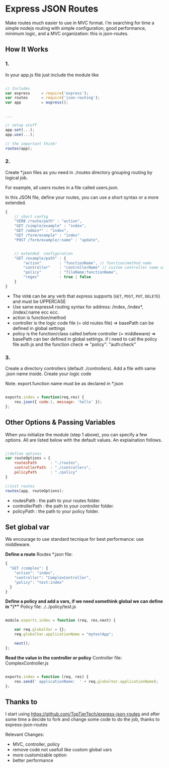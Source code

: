 Express JSON Routes
===================
Make routes much easier to use in MVC format.
I'm searching for time a simple nodejs routing with simple configuration, good performance, minimum logic, and a MVC organization: this is json-routes.


How It Works
-------------

### 1.
In your app.js file just include the module like
```javascript

// Includes
var express     = require('express');
var routes      = require('json-routing');
var app         = express();


...

// setup stuff
app.set(...);
app.use(...);

// the important think!
routes(app);

```

### 2.
Create *.json files as you need in ./routes directory grouping routing by logical job.

For example, all users routes in a file called users.json.

In this JSON file, define your routes, you can use a short syntax or a more extended.
```javascript
{
    // short config
    "VERB /route/path" : "action",
    "GET /simple/example" : "index",
    "GET /admin*" : "index",
    "GET /form/example" : "index"
    "POST /form/example/:name" : "update",


    // extended  configuration
    "GET /example/path" : {
        "action"        : "functionName", // function/method name
        "controller"    : "controllerName" // custom controller name without .js
        "policy"        : "fileName:functionName",
        "regex"         : true | false
    }
}
```

-   The `VERB` can be any verb that express supports (`GET`, `POST`, `PUT`, `DELETE`) and must be UPPERCASE
-   Use same express4 routing syntax for address: /index, /index*, /index/:name ecc ecc.
-   action is function/method
-   controller is the logic code file (= old routes file) => basePath can be defined in global settings
-   policy is the function/class called before controller  (=  middleware) => basePath can ber defined in global settings.
if i need to call the policy file auth.js and the function check => "policy": "auth:check"



### 3.
Create a directory controllers (default ./controllers). Add a file with same .json name inside. Create your logic code

Note. export.function name must be as declared in *.json

```javascript

exports.index = function(req,res) {
    res.json({ code:1, message: 'hello' });
};

```


Other Options & Passing Variables
-----------------


When you initialize the module (step 1 above), you can specify a few options.
All are listed below with the default values.  An explaination follows.

```javascript

//define options
var routeOptions = {
    routesPath      : "./routes",
    controllerPath  : "./controllers",
    policyPath      : "./policy"
}

//init routes
routes(app, routeOptions);
```

-  routesPath      : the path to your routes folder.
-  controllerPath  : the path to your controller folder.
-  policyPath      : the path to your policy folder.


Set global var
-----------------
We encourage to use standard tecnique for best performance: use middleware.


**Define a route**
Routes *.json file:
```javascript
{
  "GET /complex": {
    "action": "index",
    "controller": "ComplexController",
    "policy": "test:index"
  }
}
```


**Define a policy and add a vars, if we need somethink global we can define in "/*"**
Policy file: ./../policy/test.js
```javascript

module.exports.index = function (req, res,next) {

    var req.globalVar = {};
    req.globalVar.applicationName = "mytestApp";

    next();
};

```


**Read the value in the controller or policy**
Controller file: ComplexController.js
```javascript

exports.index = function (req, res) {
    res.send(' applicationName:  ' + req.globalVar.applicationName);
};

```

Thanks to
-----------------
I start using https://github.com/TopTierTech/express-json-routes and after some time a decide to fork and change some code to do the job, thanks to express-json-routes

Relevant Changes:

- MVC, controller, policy
- remove code not usefull like custom global vars
- more customizable option
- better performance


